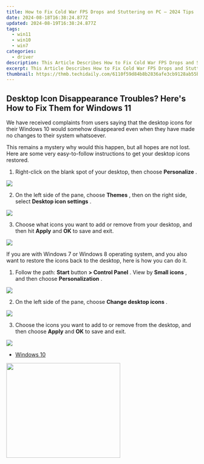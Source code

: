 ```yaml
---
title: How to Fix Cold War FPS Drops and Stuttering on PC – 2024 Tips
date: 2024-08-18T16:38:24.877Z
updated: 2024-08-19T16:38:24.877Z
tags:
  - win11
  - win10
  - win7
categories:
  - driver
description: This Article Describes How to Fix Cold War FPS Drops and Stuttering on PC – 2024 Tips
excerpt: This Article Describes How to Fix Cold War FPS Drops and Stuttering on PC – 2024 Tips
thumbnail: https://thmb.techidaily.com/6110f59d84b8b2836afe3cb9128ab55b4983bac7c041837cad5f3c0f9163df97.jpg
---
```


## Desktop Icon Disappearance Troubles? Here's How to Fix Them for Windows 11

We have received complaints from users saying that the desktop icons for their Windows 10 would somehow disappeared even when they have made no changes to their system whatsoever.

 This remains a mystery why would this happen, but all hopes are not lost. Here are some very easy-to-follow instructions to get your desktop icons restored.

 1) Right-click on the blank spot of your desktop, then choose **Personalize** .

![](https://images.drivereasy.com/wp-content/uploads/2017/01/img_588028229b7cc.png)

 2) On the left side of the pane, choose **Themes** , then on the right side, select **Desktop icon settings** .

![](https://images.drivereasy.com/wp-content/uploads/2017/01/img_58802e92df990.jpg)

 3) Choose what icons you want to add or remove from your desktop, and then hit **Apply** and **OK** to save and exit.

![](https://images.drivereasy.com/wp-content/uploads/2017/01/img_58802f339c201.png)

 If you are with Windows 7 or Windows 8 operating system, and you also want to restore the icons back to the desktop, here is how you can do it.

 1) Follow the path: **Start** button **\> Control Panel** . View by **Small icons** , and then choose **Personalization** .

![](https://images.drivereasy.com/wp-content/uploads/2017/01/img_5880348cc53ea.jpg)

 2) On the left side of the pane, choose **Change desktop icons** .

![](https://images.drivereasy.com/wp-content/uploads/2017/01/img_588034ebed73e.png)

 3) Choose the icons you want to add to or remove from the desktop, and then choose **Apply** and **OK** to save and exit.

![](https://images.drivereasy.com/wp-content/uploads/2017/01/img_5880356ed7e6a.png)

* [Windows 10](https://tools.techidaily.com/drivereasy/download/)

<ins class="adsbygoogle"
     style="display:block"
     data-ad-format="autorelaxed"
     data-ad-client="ca-pub-7571918770474297"
     data-ad-slot="1223367746"></ins>



<ins class="adsbygoogle"
     style="display:block"
     data-ad-client="ca-pub-7571918770474297"
     data-ad-slot="8358498916"
     data-ad-format="auto"
     data-full-width-responsive="true"></ins>



<!-- affiliate ads begin -->
<a href="https://godlikehost.sjv.io/c/5597632/1920047/21774" target="_top" id="1920047"><img src="//a.impactradius-go.com/display-ad/21774-1920047" border="0" alt="" width="300" height="250"/></a><img height="0" width="0" src="https://imp.pxf.io/i/5597632/1920047/21774" style="position:absolute;visibility:hidden;" border="0" />
<!-- affiliate ads end -->